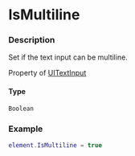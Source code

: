# IsMultiline
### Description
Set if the text input can be multiline.

Property of [UITextInput](/classes/UITextInput/)

#### Type
`Boolean`

### Example
```lua
element.IsMultiline = true
```
